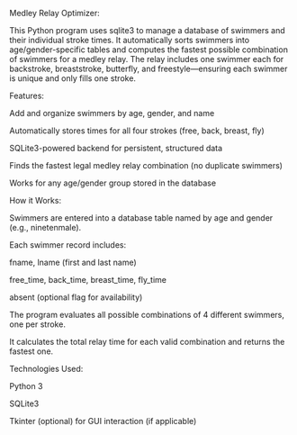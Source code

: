 Medley Relay Optimizer:

This Python program uses sqlite3 to manage a database of swimmers and their individual stroke times. It automatically sorts swimmers into age/gender-specific tables and computes the fastest possible combination of swimmers for a medley relay. The relay includes one swimmer each for backstroke, breaststroke, butterfly, and freestyle—ensuring each swimmer is unique and only fills one stroke.



Features:

Add and organize swimmers by age, gender, and name

Automatically stores times for all four strokes (free, back, breast, fly)

SQLite3-powered backend for persistent, structured data

Finds the fastest legal medley relay combination (no duplicate swimmers)

Works for any age/gender group stored in the database



How it Works:

Swimmers are entered into a database table named by age and gender (e.g., ninetenmale).

Each swimmer record includes:

fname, lname (first and last name)

free_time, back_time, breast_time, fly_time

absent (optional flag for availability)

The program evaluates all possible combinations of 4 different swimmers, one per stroke.

It calculates the total relay time for each valid combination and returns the fastest one.



Technologies Used:

Python 3

SQLite3

Tkinter (optional) for GUI interaction (if applicable)
